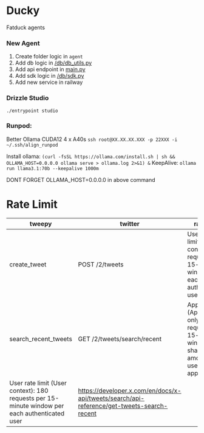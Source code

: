 # Ducky

Fatduck agents

### New Agent

1. Create folder logic in `agent`
2. Add db logic in [/db/db_utils.py](/db/db_utils.py)
3. Add api endpoint in [main.py](main.py)
4. Add sdk logic in [/db/sdk.py](/db/sdk.py)
5. Add new service in railway

### Drizzle Studio

`./entrypoint studio`

### Runpod:

Better Ollama CUDA12
4 x A40s
`ssh root@XX.XX.XX.XXX -p 22XXX -i ~/.ssh/align_runpod`

Install ollama: `(curl -fsSL https://ollama.com/install.sh | sh && OLLAMA_HOST=0.0.0.0 ollama serve > ollama.log 2>&1) &`
KeepAlive: `ollama run llama3.1:70b --keepalive 1000m`

DONT FORGET OLLAMA_HOST=0.0.0.0 in above command

# Rate Limit

| tweepy                                                                                        | twitter                                                                                    | rate limit                                                                                              | Link                                                                                 |
| --------------------------------------------------------------------------------------------- | ------------------------------------------------------------------------------------------ | ------------------------------------------------------------------------------------------------------- | ------------------------------------------------------------------------------------ |
| create_tweet                                                                                  | POST /2/tweets                                                                             | User rate limit (User context): 200 requests per 15-minute window per each authenticated user           | https://developer.x.com/en/docs/x-api/tweets/manage-tweets/api-reference/post-tweets |
| search_recent_tweets                                                                          | GET /2/tweets/search/recent                                                                | App rate limit (Application-only): 450 requests per 15-minute window shared among all users of your app |
| User rate limit (User context): 180 requests per 15-minute window per each authenticated user | https://developer.x.com/en/docs/x-api/tweets/search/api-reference/get-tweets-search-recent |
